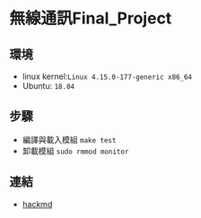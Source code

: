 # 無線通訊Final_Project
## 環境
* linux kernel:`Linux 4.15.0-177-generic x86_64`
* Ubuntu: `18.04`
## 步驟
* 編譯與載入模組
`make test`
* 卸載模組
`sudo rmmod monitor`
## 連結
* [hackmd](https://hackmd.io/NAVlWJhiRPyYmRu6U5nsog)
